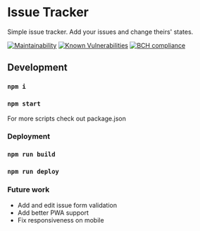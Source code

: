 # Issue Tracker
Simple issue tracker. Add your issues and change theirs' states.

[![Maintainability](https://api.codeclimate.com/v1/badges/83b10e27f91d7dbc327f/maintainability)](https://codeclimate.com/github/marcinxkaminski/issue-tracker-web/maintainability)
[![Known Vulnerabilities](https://snyk.io/test/github/marcinxkaminski/issue-tracker-api/badge.svg?targetFile=package.json)](https://snyk.io/test/github/marcinxkaminski/issue-tracker-web?targetFile=package.json)
[![BCH compliance](https://bettercodehub.com/edge/badge/marcinxkaminski/issue-tracker-web?branch=master)](https://bettercodehub.com/)


## Development

### `npm i`

### `npm start`

For more scripts check out package.json

### Deployment

### `npm run build`

### `npm run deploy`

### Future work
* Add and edit issue form validation
* Add better PWA support
* Fix responsiveness on mobile
